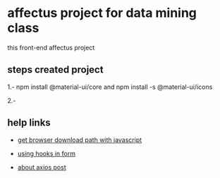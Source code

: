 # affectus project for data mining class

this front-end affectus project

## steps created project

1.- npm install @material-ui/core and npm install -s @material-ui/icons

2.- 

## help links

* [get browser download path with javascript](https://stackoverflow.com/questions/9840923/get-browser-download-path-with-javascript/9840961#9840961)

* [using hooks in form](https://rangle.io/blog/simplifying-controlled-inputs-with-hooks/)

* [about axios post](https://blog.logrocket.com/how-to-make-http-requests-like-a-pro-with-axios)
